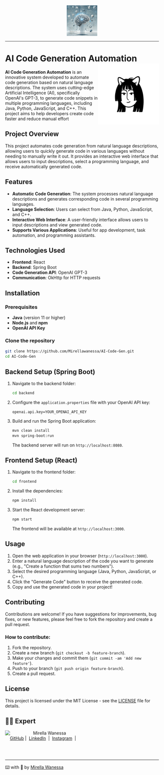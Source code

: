 <p align="center">
    <img width="100" src="https://github.com/Mirellawanessa/AI-Code-Gen/blob/main/resources/images/cover.webp">
</p>

-------

# AI Code Generation Automation  <img src="https://github.com/Mirellawanessa/AI-Code-Gen/blob/main/resources/images/avatar.png" alt="Avatar" width="200" align="right">

**AI Code Generation Automation** is an innovative system developed to automate code generation based on natural language descriptions. The system uses cutting-edge Artificial Intelligence (AI), specifically OpenAI's GPT-3, to generate code snippets in multiple programming languages, including Java, Python, JavaScript, and C++. This project aims to help developers create code faster and reduce manual effort

## Project Overview

This project automates code generation from natural language descriptions, allowing users to quickly generate code in various languages without needing to manually write it out. It provides an interactive web interface that allows users to input descriptions, select a programming language, and receive automatically generated code.

## Features

- **Automatic Code Generation**: The system processes natural language descriptions and generates corresponding code in several programming languages.
- **Language Selection**: Users can select from Java, Python, JavaScript, and C++.
- **Interactive Web Interface**: A user-friendly interface allows users to input descriptions and view generated code.
- **Supports Various Applications**: Useful for app development, task automation, and programming assistants.

## Technologies Used

- **Frontend**: React
- **Backend**: Spring Boot
- **Code Generation API**: OpenAI GPT-3
- **Communication**: OkHttp for HTTP requests

## Installation

### Prerequisites

- **Java** (version 11 or higher)
- **Node.js** and **npm**
- **OpenAI API Key**

### Clone the repository

```bash
git clone https://github.com/Mirellawanessa/AI-Code-Gen.git
cd AI-Code-Gen

```
## Backend Setup (Spring Boot)

1. Navigate to the backend folder:

    ```bash
    cd backend
    ```

2. Configure the `application.properties` file with your OpenAI API key:

    ```properties
    openai.api.key=YOUR_OPENAI_API_KEY
    ```

3. Build and run the Spring Boot application:

    ```bash
    mvn clean install
    mvn spring-boot:run
    ```

   The backend server will run on `http://localhost:8080`.

## Frontend Setup (React)

1. Navigate to the frontend folder:

    ```bash
    cd frontend
    ```

2. Install the dependencies:

    ```bash
    npm install
    ```

3. Start the React development server:

    ```bash
    npm start
    ```

   The frontend will be available at `http://localhost:3000`.

## Usage

1. Open the web application in your browser (`http://localhost:3000`).
2. Enter a natural language description of the code you want to generate (e.g., "Create a function that sums two numbers").
3. Select the desired programming language (Java, Python, JavaScript, or C++).
4. Click the "Generate Code" button to receive the generated code.
5. Copy and use the generated code in your project!

## Contributing

Contributions are welcome! If you have suggestions for improvements, bug fixes, or new features, please feel free to fork the repository and create a pull request.

### How to contribute:

1. Fork the repository.
2. Create a new branch (`git checkout -b feature-branch`).
3. Make your changes and commit them (`git commit -am 'Add new feature'`).
4. Push to your branch (`git push origin feature-branch`).
5. Create a pull request.

## License

This project is licensed under the MIT License - see the [LICENSE](LICENSE) file for details.

## 👩‍💻 Expert

<p>
    <img 
      align=left 
      margin=10 
      width=80 
      src="https://github.com/Mirellawanessa/Article-generate-by-ia-/blob/main/tech/assets/162898256.jpeg"
    />
    <p>&nbsp&nbsp&nbspMirella Wanessa<br>
    &nbsp&nbsp&nbsp
    <a href="https://github.com/Mirellawanessa">
    GitHub</a>&nbsp;|&nbsp;
    <a href="https://www.linkedin.com/in/mirellawanessa/">LinkedIn</a>
&nbsp;|&nbsp;
    <a href="https://www.instagram.com/_mirella.page/?next=%2F">
    Instagram</a>
&nbsp;|&nbsp;</p>
</p>
<br/><br/>
<p>

---

⌨️ with 💜 by [Mirella Wanessa](https://github.com/Mirellawanessa)

